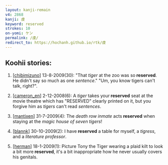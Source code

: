 ```yaml
---
layout: kanji-remain
v4: 2868
kanji: 虔
keyword: reserved
strokes: 10
on-yomi: ケン
permalink: /虔/
redirect_to: https://hochanh.github.io/rtk/虔
---
```


## Koohii stories: 

1) [<a href="http://kanji.koohii.com/profile/chibimizuno">chibimizuno</a>] 13-8-2009(30): &quot;That <em>tiger</em> at the zoo was so<strong> reserved</strong>. He didn&#039;t say so much as one <em>sentence</em>.&quot; &quot;Um, you know tigers can&#039;t talk, right?&quot;.

2) [<a href="http://kanji.koohii.com/profile/cameron_en">cameron_en</a>] 2-12-2008(6): A <em>tiger</em> takes your<strong> reserved</strong> seat at the movie theatre which has &quot;RESERVED&quot; clearly printed on it, but you forgive him as <em>tigers</em> can&#039;t read <em>sentences</em>.

3) [<a href="http://kanji.koohii.com/profile/mantixen">mantixen</a>] 31-7-2009(4): The <em>death row inmate</em> acts<strong> reserved</strong> when staying at the <em>magic house of seven tigers</em>!

4) [<a href="http://kanji.koohii.com/profile/blannk">blannk</a>] 30-10-2009(2): I have<strong> reserved</strong> a table for myself, a <em>tigress</em>, and a <em>literature professor</em>.

5) [<a href="http://kanji.koohii.com/profile/herman">herman</a>] 18-1-2009(1): Picture Tony the Tiger wearing a plaid kilt to look a bit more<strong> reserved</strong>, it&#039;s a bit inappropriate how he never usually covers his genitals.

